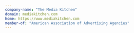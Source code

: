 ```yaml
---
company-name: "The Media Kitchen"
domain: mediakitchen.com
home: https://www.mediakitchen.com
member-of: "American Association of Advertising Agencies"
---
```




